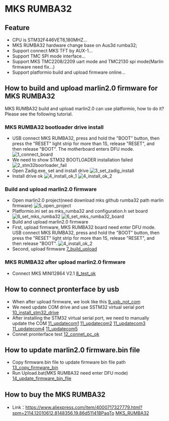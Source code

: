 # MKS RUMBA32
## Feature
 - CPU is STM32F446VET6,180MHZ...
 - MKS RUMBA32 hardware change base on Aus3d rumba32;
 - Support connect MKS TFT by AUX-1...
 - Support TMC SPI mode interface...
 - Support MKS TMC2208/2209 uart mode and TMC2130 spi mode(Marlin firmware need fix...)
 - Support platformio build and upload firmware online...
 
## How to build and upload marlin2.0 firmware for MKS RUMBA32
MKS RUMBA32 build and upload marlin2.0 can use platformio, how to do it? Please see the following tutorial.

### MKS RUMBA32 bootloader drive install
 - USB connect MKS RUMBA32, press and hold the "BOOT" button, then press the "RESET" light strip for more than 1S, release "RESET", and then release "BOOT". The motherboard enters DFU mode.
 ![1_connect_board](https://github.com/makerbase-mks/MKS-RUMBA32/blob/master/Picture/1_connect_board.png "1_connect_board")
 - We need to show STM32 BOOTLOADER installation failed
 ![2_stm32boorloader_fail](https://github.com/makerbase-mks/MKS-RUMBA32/blob/master/Picture/2_stm32boorloader_fail.png "2_stm32boorloader_fail")
 - Open Zadig.exe, set and install drive
 ![3_set_zadig_install](https://github.com/makerbase-mks/MKS-RUMBA32/blob/master/Picture/3_set_zadig_install.png "3_set_zadig_install")
 - Install drive ok
 ![4_install_ok_1](https://github.com/makerbase-mks/MKS-RUMBA32/blob/master/Picture/4_install_ok_1.png "4_install_ok_1")
 ![4_install_ok_2](https://github.com/makerbase-mks/MKS-RUMBA32/blob/master/Picture/4_install_ok_2.png "4_install_ok_2")
 
### Build and upload marlin2.0 firmware
 - Open marlin2.0 project(need download mks github rumba32 path marlin firmware)
 ![5_open_project](https://github.com/makerbase-mks/MKS-RUMBA32/blob/master/Picture/5_open_project.png "5_open_project")
 - Platformio.ini set as mks_rumba32 and configuration.h set board 
 ![6_set_mks_rumba32](https://github.com/makerbase-mks/MKS-RUMBA32/blob/master/Picture/6_set_mks_rumba32.png "6_set_mks_rumba32")
 ![6_set_mks_rumba32_board](https://github.com/makerbase-mks/MKS-RUMBA32/blob/master/Picture/6_set_mks_rumba32_board.png "6_set_mks_rumba32_board")
 - Build and upload marlin2.0 firmware
 - First, upload firmware, MKS RUMBA32 board need enter DFU mode. USB connect MKS RUMBA32, press and hold the "BOOT" button, then press the "RESET" light strip for more than 1S, release "RESET", and then release "BOOT".
 ![4_install_ok_2](https://github.com/makerbase-mks/MKS-RUMBA32/blob/master/Picture/4_install_ok_2.png "4_install_ok_2")
 - Second, upload firmware
 [7_build_upload](https://github.com/makerbase-mks/MKS-RUMBA32/blob/master/Picture/7_build_upload.png "7_build_upload")

### MKS RUMBA32 after upload marlin2.0 firmware
 - Connect MKS MINI12864 V2.1
 [8_test_ok](https://github.com/makerbase-mks/MKS-RUMBA32/blob/master/Picture/8_test_ok.png "8_test_ok")
 
## How to connect pronterface by usb
 - When after upload firmware, we look like this
 [9_usb_not_com](https://github.com/makerbase-mks/MKS-RUMBA32/blob/master/Picture/9_usb_not_com.png "9_usb_not_com")
 - We need update COM drive and use SSTM32 virtual serial port
 [10_install_stm32_drive](https://github.com/makerbase-mks/MKS-RUMBA32/blob/master/Picture/10_install_stm32_drive.png "10_install_stm32_drive")
 - After installing the STM32 virtual serial port, we need to manually update the COM
 [11_updatecom1](https://github.com/makerbase-mks/MKS-RUMBA32/blob/master/Picture/11_updatecom1.png "11_updatecom1")
 [11_updatecom2](https://github.com/makerbase-mks/MKS-RUMBA32/blob/master/Picture/11_updatecom2.png "11_updatecom2")
 [11_updatecom3](https://github.com/makerbase-mks/MKS-RUMBA32/blob/master/Picture/11_updatecom3.png "11_updatecom3")
 [11_updatecom4](https://github.com/makerbase-mks/MKS-RUMBA32/blob/master/Picture/11_updatecom4.png "11_updatecom4")
 [11_updatecom5](https://github.com/makerbase-mks/MKS-RUMBA32/blob/master/Picture/11_updatecom5.png "11_updatecom5")
 - Connet pronterface test
 [12_connet_pc_ok](https://github.com/makerbase-mks/MKS-RUMBA32/blob/master/Picture/12_connet_pc_ok.png "12_connet_pc_ok")
 
## How to update marlin2.0 firmware.bin file
 - Copy firmware.bin file to update firmware bin file path
 [13_copy_firmware_bin](https://github.com/makerbase-mks/MKS-RUMBA32/blob/master/Picture/13_copy_firmware_bin.png "13_copy_firmware_bin")
 - Run Upload.bat(MKS RUMBA32 need enter DFU mode)
 [14_update_firmware_bin_flie](https://github.com/makerbase-mks/MKS-RUMBA32/blob/master/Picture/14_update_firmware_bin_flie.png "14_update_firmware_bin_flie")

## How to buy the MKS RUMBA32
 - Link：https://www.aliexpress.com/item/4000717327779.html?spm=2114.12010612.8148356.19.86d51141BPaqTo
 [MKS_RUMBA32](https://github.com/makerbase-mks/MKS-RUMBA32/blob/master/Picture/MKS_RUMBA32.png "MKS_RUMBA32")

